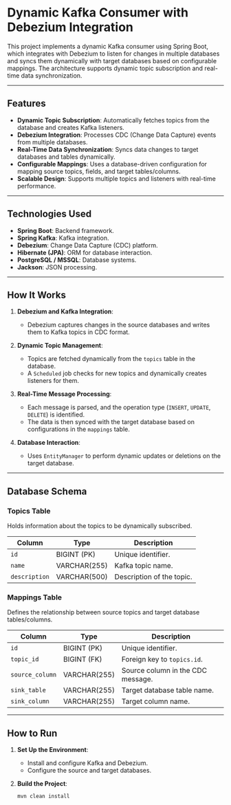 # Dynamic Kafka Consumer with Debezium Integration

This project implements a dynamic Kafka consumer using Spring Boot, which integrates with Debezium to listen for changes in multiple databases and syncs them dynamically with target databases based on configurable mappings. The architecture supports dynamic topic subscription and real-time data synchronization.

---

## Features

- **Dynamic Topic Subscription**: Automatically fetches topics from the database and creates Kafka listeners.
- **Debezium Integration**: Processes CDC (Change Data Capture) events from multiple databases.
- **Real-Time Data Synchronization**: Syncs data changes to target databases and tables dynamically.
- **Configurable Mappings**: Uses a database-driven configuration for mapping source topics, fields, and target tables/columns.
- **Scalable Design**: Supports multiple topics and listeners with real-time performance.

---

## Technologies Used

- **Spring Boot**: Backend framework.
- **Spring Kafka**: Kafka integration.
- **Debezium**: Change Data Capture (CDC) platform.
- **Hibernate (JPA)**: ORM for database interaction.
- **PostgreSQL / MSSQL**: Database systems.
- **Jackson**: JSON processing.

---

## How It Works

1. **Debezium and Kafka Integration**:
   - Debezium captures changes in the source databases and writes them to Kafka topics in CDC format.

2. **Dynamic Topic Management**:
   - Topics are fetched dynamically from the `topics` table in the database.
   - A `Scheduled` job checks for new topics and dynamically creates listeners for them.

3. **Real-Time Message Processing**:
   - Each message is parsed, and the operation type (`INSERT`, `UPDATE`, `DELETE`) is identified.
   - The data is then synced with the target database based on configurations in the `mappings` table.

4. **Database Interaction**:
   - Uses `EntityManager` to perform dynamic updates or deletions on the target database.

---

## Database Schema

### **Topics Table**
Holds information about the topics to be dynamically subscribed.

| **Column**    | **Type**         | **Description**             |
|---------------|------------------|-----------------------------|
| `id`          | BIGINT (PK)      | Unique identifier.          |
| `name`        | VARCHAR(255)     | Kafka topic name.           |
| `description` | VARCHAR(500)     | Description of the topic.   |

### **Mappings Table**
Defines the relationship between source topics and target database tables/columns.

| **Column**       | **Type**         | **Description**                    |
|-------------------|------------------|------------------------------------|
| `id`             | BIGINT (PK)      | Unique identifier.                |
| `topic_id`       | BIGINT (FK)      | Foreign key to `topics.id`.        |
| `source_column`  | VARCHAR(255)     | Source column in the CDC message. |
| `sink_table`     | VARCHAR(255)     | Target database table name.       |
| `sink_column`    | VARCHAR(255)     | Target column name.               |

---

## How to Run

1. **Set Up the Environment**:
   - Install and configure Kafka and Debezium.
   - Configure the source and target databases.

2. **Build the Project**:
   ```bash
   mvn clean install

